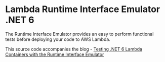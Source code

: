 # Lambda Runtime Interface Emulator .NET 6

The Runtime Interface Emulator provides an easy to perform functional tests before deploying your code to AWS Lambda. 

This source code accompanies the blog - [Testing .NET 6 Lambda Containers with the Runtime Interface Emulator](https://nodogmablog.bryanhogan.net/2022/03/testing-net6-lambda-containers-with-the-runtime-interface-emulator/)